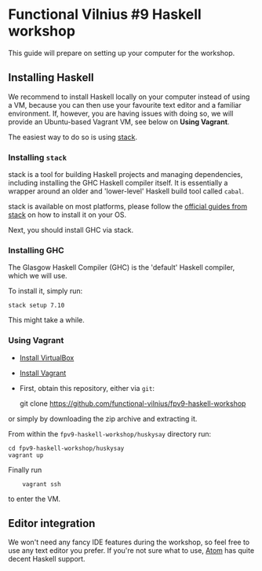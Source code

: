 Functional Vilnius #9 Haskell workshop
=============

This guide will prepare on setting up your computer
for the workshop.


Installing Haskell
------------------

We recommend to install Haskell locally on your computer
instead of using a VM, because you can then use your favourite
text editor and a familiar environment. If, however, you are
having issues with doing so, we will provide an Ubuntu-based
Vagrant VM, see below on **Using Vagrant**.

The easiest way to do so is using [stack](http://www.haskellstack.org).

### Installing `stack`

stack is a tool for building Haskell projects and managing dependencies,
including installing the GHC Haskell compiler itself. It is essentially
a wrapper around an older and 'lower-level' Haskell build tool called `cabal`.

stack is available on most platforms, please follow the [official guides from
stack](http://docs.haskellstack.org/en/stable/README/#how-to-install) on how to
install it on your OS.

Next, you should install GHC via stack.

### Installing GHC

The Glasgow Haskell Compiler (GHC) is the 'default' Haskell compiler, which
we will use.

To install it, simply run:

    stack setup 7.10

This might take a while.


### Using Vagrant

* [Install VirtualBox](https://www.virtualbox.org/wiki/Downloads)
* [Install Vagrant](https://www.vagrantup.com/downloads.html)
* First, obtain this repository, either via `git`:

    git clone  https://github.com/functional-vilnius/fpv9-haskell-workshop

or simply by downloading the zip archive and extracting it.

From within the `fpv9-haskell-workshop/huskysay` directory run:

    cd fpv9-haskell-workshop/huskysay
    vagrant up

Finally run

        vagrant ssh

to enter the VM.


Editor integration
------------------

We won't need any fancy IDE features during the workshop, so feel free to use
any text editor you prefer. If you're not sure what to use,
[Atom](http://atom.io) has quite decent Haskell support.
